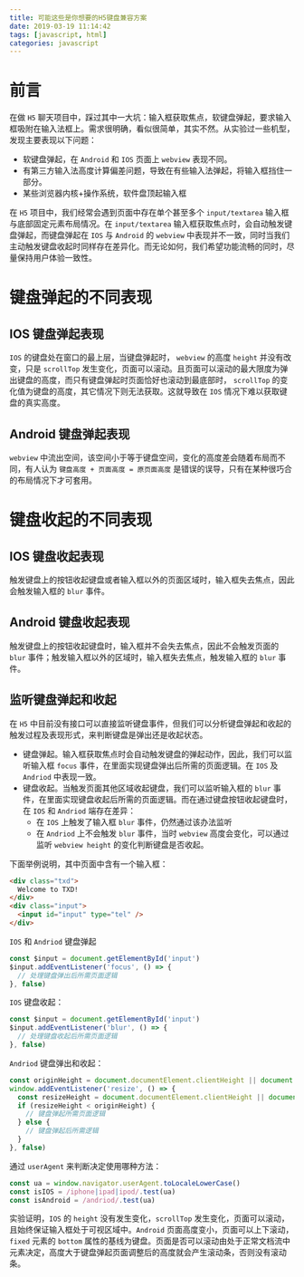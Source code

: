 ```yaml
---
title: 可能这些是你想要的H5键盘兼容方案
date: 2019-03-19 11:14:42
tags: [javascript, html]
categories: javascript
---
```


# 前言

在做 `H5` 聊天项目中，踩过其中一大坑：输入框获取焦点，软键盘弹起，要求输入框吸附在输入法框上。需求很明确，看似很简单，其实不然。从实验过一些机型，发现主要表现以下问题：

- 软键盘弹起，在 `Android` 和 `IOS` 页面上 `webview` 表现不同。
- 有第三方输入法高度计算偏差问题，导致在有些输入法弹起，将输入框挡住一部分。
- 某些浏览器内核+操作系统，软件盘顶起输入框














在 `H5` 项目中，我们经常会遇到页面中存在单个甚至多个 `input/textarea` 输入框与底部固定元素布局情况。在 `input/textarea` 输入框获取焦点时，会自动触发键盘弹起，而键盘弹起在 `IOS` 与 `Android` 的 `webview` 中表现并不一致，同时当我们主动触发键盘收起时同样存在差异化。而无论如何，我们希望功能流畅的同时，尽量保持用户体验一致性。

# 键盘弹起的不同表现

## IOS 键盘弹起表现

`IOS` 的键盘处在窗口的最上层，当键盘弹起时， `webview` 的高度 `height` 并没有改变，只是 `scrollTop` 发生变化，页面可以滚动。且页面可以滚动的最大限度为弹出键盘的高度，而只有键盘弹起时页面恰好也滚动到最底部时， `scrollTop` 的变化值为键盘的高度，其它情况下则无法获取。这就导致在 `IOS` 情况下难以获取键盘的真实高度。

## Android 键盘弹起表现

`webview` 中流出空间，该空间小于等于键盘空间，变化的高度差会随着布局而不同，有人认为 `键盘高度 + 页面高度 = 原页面高度` 是错误的误导，只有在某种很巧合的布局情况下才可套用。

# 键盘收起的不同表现

## IOS 键盘收起表现

触发键盘上的按钮收起键盘或者输入框以外的页面区域时，输入框失去焦点，因此会触发输入框的 `blur` 事件。

## Android 键盘收起表现

触发键盘上的按钮收起键盘时，输入框并不会失去焦点，因此不会触发页面的 `blur` 事件；触发输入框以外的区域时，输入框失去焦点，触发输入框的 `blur` 事件。

## 监听键盘弹起和收起

在 `H5` 中目前没有接口可以直接监听键盘事件，但我们可以分析键盘弹起和收起的触发过程及表现形式，来判断键盘是弹出还是收起状态。

- 键盘弹起。输入框获取焦点时会自动触发键盘的弹起动作，因此，我们可以监听输入框 `focus` 事件，在里面实现键盘弹出后所需的页面逻辑。在 `IOS` 及 `Andriod` 中表现一致。
- 键盘收起。当触发页面其他区域收起键盘，我们可以监听输入框的 `blur` 事件，在里面实现键盘收起后所需的页面逻辑。而在通过键盘按钮收起键盘时，在 `IOS` 和 `Andriod` 端存在差异：
  - 在 `IOS` 上触发了输入框 `blur` 事件，仍然通过该办法监听
  - 在 `Andriod` 上不会触发 `blur` 事件，当时 `webview` 高度会变化，可以通过监听 `webview height` 的变化判断键盘是否收起。

下面举例说明，其中页面中含有一个输入框：

```html
<div class="txd">
  Welcome to TXD!
</div>
<div class="input">
  <input id="input" type="tel" />
</div>
```

`IOS` 和 `Andriod` 键盘弹起

```js
const $input = document.getElementById('input')
$input.addEventListener('focus', () => {
  // 处理键盘弹出后所需页面逻辑
}, false)
```

`IOS` 键盘收起：

```js
const $input = document.getElementById('input')
$input.addEventListener('blur', () => {
  // 处理键盘收起后所需页面逻辑
}, false)
```

`Andriod` 键盘弹出和收起：

```js
const originHeight = document.documentElement.clientHeight || document.body.clientHeight
window.addEventListener('resize', () => {
  const resizeHeight = document.documentElement.clientHeight || document.body.clientHeight
  if (resizeHeight < originHeight) {
    // 键盘弹起所需页面逻辑
  } else {
    // 键盘弹起后所需逻辑
  }
}, false)
```

通过 `userAgent` 来判断决定使用哪种方法：

```js
const ua = window.navigator.userAgent.toLocaleLowerCase()
const isIOS = /iphone|ipad|ipod/.test(ua)
const isAndroid = /andriod/.test(ua)
```

实验证明，`IOS` 的 `height` 没有发生变化，`scrollTop` 发生变化，页面可以滚动，且始终保证输入框处于可视区域中。`Android` 页面高度变小，页面可以上下滚动，`fixed` 元素的 `bottom` 属性的基线为键盘。页面是否可以滚动由处于正常文档流中元素决定，高度大于键盘弹起页面调整后的高度就会产生滚动条，否则没有滚动条。
